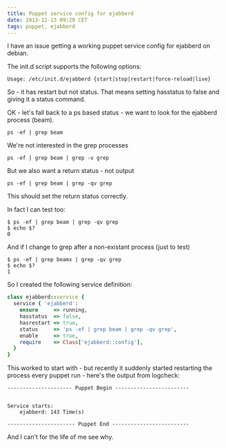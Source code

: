 ```yaml
---
title: Puppet service config for ejabberd
date: 2013-12-13 09:29 CET
tags: puppet, ejabberd
---
```


I have an issue getting a working puppet service config for ejabberd on debian.

The init.d script supports the following options:

~~~ shell
Usage: /etc/init.d/ejabberd {start|stop|restart|force-reload|live}
~~~

So - it has restart but not status. That means setting hasstatus to false and giving it a status command.

OK - let's fall back to a ps based status - we want to look for the ejabberd process (beam).

~~~ shell
ps -ef | grep beam
~~~

We're not interested in the grep processes

~~~ shell
ps -ef | grep beam | grep -v grep
~~~

But we also want a return status - not output

~~~ shell
ps -ef | grep beam | grep -qv grep
~~~

This should set the return status correctly.

In fact I can test too:

~~~ shell
$ ps -ef | grep beam | grep -qv grep
$ echo $?
0
~~~

And if I change to grep after a non-existant process (just to test)

~~~ shell
$ ps -ef | grep beamx | grep -qv grep
$ echo $?
1
~~~

So I created the following service definition:

~~~ ruby
class ejabberd::service {
  service { 'ejabberd':
    ensure     => running,
    hasstatus  => false,
    hasrestart => true,
    status     => 'ps -ef | grep beam | grep -qv grep',
    enable     => true,
    require    => Class['ejabberd::config'],
  }
}
~~~

This worked to start with - but recently it suddenly started restarting the process every puppet run - here's the output from logcheck:

~~~ text
--------------------- Puppet Begin ------------------------


Service starts:
    ejabberd: 143 Time(s)

---------------------- Puppet End -------------------------
~~~

And I can't for the life of me see why.



